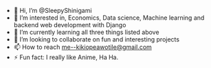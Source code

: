 - 👋 Hi, I’m @SleepyShinigami
- 👀 I’m interested in, Economics, Data science, Machine learning and backend web development with Django
- 🌱 I’m currently learning all three things listed above
- 💞️ I’m looking to collaborate on fun and interesting projects
- 📫 How to reach me--kikiopeawotile@gmail.com
- ⚡ Fun fact: I really like Anime, Ha Ha.

<!---
SleepyShinigami/SleepyShinigami is a ✨ special ✨ repository because its `README.md` (this file) appears on your GitHub profile.
You can click the Preview link to take a look at your changes.
--->
